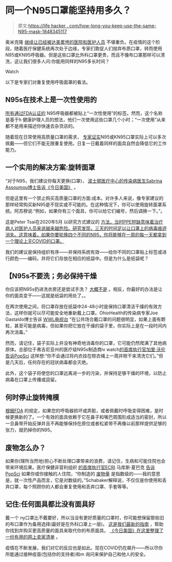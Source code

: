 # 同一个N95口罩能坚持用多久？

> 原文:[https://life hacker . com/how-long-you-keep-use-the-same-N95-mask-1848345117](https://lifehacker.com/how-long-can-you-keep-using-the-same-n95-mask-1848345117)

奥米克隆 [继续让已经被达美累垮的医院和医护人员](https://www.cnn.com/2022/01/11/health/us-coronavirus-tuesday/index.html) 不堪重负。在疫情的这个阶段，随着医疗保健系统再次处于边缘，专家们敦促人们抛弃布质口罩，转而使用N95或KN95呼吸器。但是这些口罩比外科口罩更贵，而且不像布口罩那样可以清洗，这让我们很多人问:你能用同样的N95多长时间？

Watch

以下是专家们对重复使用呼吸面罩的看法。

## **N95s在技术上是一次性使用的**

[所有通过FDA认证的](https://www.fda.gov/medical-devices/personal-protective-equipment-infection-control/n95-respirators-surgical-masks-face-masks-and-barrier-face-coverings#:~:text=All%20FDA%2Dcleared%20N95%20respirators,it%20with%20a%20new%20one.) N95呼吸器都被贴上“一次性使用”的标签。然而，这个名称是基于h 健康护理人员的想法，他们一次使用这些口罩几个小时；“一次使用”从来都不是用来描述你快速去杂货店的。

随着现在日常使用高质量口罩的需求， [专家证实](https://www.sfchronicle.com/health/article/How-long-can-I-keep-using-the-same-N95-respirator-16765593.php)N95或KN95口罩实际上可以多次佩戴——但它们不能无限重复使用。日复一日戴着同样的面具自然会降低它的工作能力。

## **一个实用的解决方案:旋转面罩**

“对于N95，我们建议你每天更换(口罩)， [波士顿医疗中心的传染病医生Sabrina Assoumou博士告诉《今日美国》](https://www.usatoday.com/story/money/reviewed/2022/01/11/n-95-kn-95-masks-heres-where-you-can-buy-them-online/9158773002/) 。

但是这里有一个禁止购买高质量口罩的方面:成本。对许多人来说，像专家建议的那样经常购买新N95是不现实或不可能的。在这种情况下，你可以使用旋转面罩系统。阿苏穆说:“例如，如果你有三个面具，你可以给它们编号，然后调换一下。”。

这是Peter Tsai在2020年5月 以研究方式建议的 [方法，当时PPE短缺意味着治疗病人对医护人员来说越来越危险。研究发现，三天的时间足以让口罩上的病毒痕迹消失。这意味着，如果你要轮换四个不同的N95，你将能够在一周的每一天都拿到一个理论上无COVID的口罩。](https://www.ncbi.nlm.nih.gov/pmc/articles/PMC7161499/)

我们的建议是保持组织有序——并保持系统有效——给你不同的口罩贴上标签或进行颜色——编码，并将它们存放在相应的纸袋中。但是为什么是纸袋呢？

## 【N95s不要洗；务必保持干燥

你应该把N95s扔进洗衣房还是尝试手洗？ [大概不是](https://www.self.com/story/how-to-wash-masks) 。相反，你最好的办法是让你的面具变干——这就是纸袋的用处了。。

在两次使用之间，将口罩存放在纸袋中24-48小时是保持口罩清洁干燥的有效方法，这样你就可以尽可能安全地重新戴上口罩。OhioHealth的传染病专家Joe Gastaldo博士告诉 [WWL电视台](https://www.wwltv.com/article/news/verify/verify-kn95-n95-masks-brown-paper-bag/530-c8281e88-8e51-4e71-89ab-1bde783df7d8) “在公共场合戴口罩的问题很明显，如果上面有颗粒，甚至可能是病毒，但如果你把它放在干燥的袋子里，你实际上是在一段时间内再次消毒。”

然而，请记住，袋子实际上并没有神奇地消毒你的口罩，它可能仍然爬满了其他病原体。总部位于弗吉尼亚州的医疗级N95s制造商iv watch[的首席执行官加里·沃伦告诉PopSci](https://www.popsci.com/diy/ultimate-n95-mask-guide/) 这样想:“你不会通过将内衣挂在晾衣绳上一周并晾干来清洗它们。”但是几天后，任何存在的冠状病毒都会灭绝。

此外，这个袋子将使您的口罩远离进一步的污染，并保持足够干燥的环境，以防止病毒在口罩上传播或逗留。

## **何时停止旋转掩模**

[根据FDA](https://www.fda.gov/medical-devices/personal-protective-equipment-infection-control/n95-respirators-surgical-masks-face-masks-and-barrier-face-coverings) 的规定，如果您的呼吸器损坏或弄脏，或者佩戴时呼吸变得困难，是时候更换新的了。一个有效的面具依赖于它在鼻子和嘴巴周围形成适当的密封，所以一旦鼻带开始反弹并且不再能够保持在原位或者松紧带不再像以前那样提供足够的张力，就扔掉你的N95。

## 废物怎么办？

如果你(理所当然地)担心不断处理口罩带来的浪费，请记住，生病和可能住院也会带来环境后果。医疗保健非营利组织 [的首席执行官ECRI](https://www.ecri.org/) 马库斯·夏巴克 [告诉PopSci](https://www.popsci.com/diy/ultimate-n95-mask-guide/) 如果你或你接触的人住院，“你制造的 [废物量](https://www.popsci.com/environment/covid-plastic-waste-ocean/) 是指数级的——我的意思是，就一次性产品而言，它是对数级的。”Schabaker解释说，不仅仅是你使用和丢弃口罩，每个照顾你的人都会重复使用和丢弃口罩、手套等等。

## **记住:任何面具都比没有面具好**

戴一个 ny口罩比不戴要好，所以当没有更好质量的口罩时，你可能想保留那些旧的布口罩作为备用选择(最好是在外科口罩上一层)。 [这是我们最新的指南](https://lifehacker.com/how-to-buy-a-high-quality-mask-1846153740) ，帮助你找到并购买更高质量的面具来取代你的布质面具。 [《今日美国》在这里整理了一份有用的网上卖家清单](https://www.usatoday.com/story/money/reviewed/2022/01/11/n-95-kn-95-masks-heres-where-you-can-buy-them-online/9158773002/) 。

疫情在不断发展，我们对它的反应也是如此。现在COVID仍在飙升——所以尽你所能通过接种疫苗(包括你的支持者)和m 询问来保护自己和他人的安全。